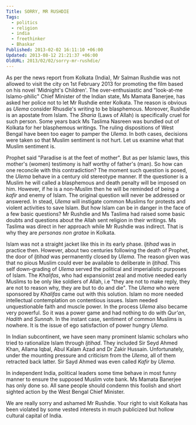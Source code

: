 ```yaml
---
Title: SORRY, MR RUSHDIE
Tags:
  - politics
  - religion
  - india
  - freethinker
  - Bhaskar
Published: 2013-02-02 16:11:10 +06:00
Updated: 2013-08-12 21:21:37 +06:00
OldURL: 2013/02/02/sorry-mr-rushdie/
---
```


As per the news report from Kolkata (India), Mr Salman Rushdie was not allowed to visit the city on 1st February 2013 for promoting the film based on his novel 'Midnight's Children'. The over-enthusiastic and "look-at-me Islamo-philic" Chief Minister of the Indian state, Ms Mamata Banerjee, has asked her police not to let Mr Rushdie enter Kolkata. The reason is obvious as _Ulema_ consider Rhusdie's writing to be blasphemous. Moreover, Rushdie is an apostate from Islam. The _Sharia_ (Laws of Allah) is specifically cruel for such person. Some years back Ms Taslima Nasreen was bundled out of Kolkata for her  blasphemous writings. The ruling dispositions of West Bengal have been too eager to pamper the _Ulema_. In both cases, decisions were taken so that Muslim sentiment is not hurt. Let us examine what that Muslim sentiment is. 

Prophet said "Paradise is at the feet of mother". But as per Islamic laws, this mother's (women) testimony is half worthy of father's (man). So how can one reconcile with this contradiction? The moment such question is posed, the _Ulema_ behave in a century old stereotype manner. If the questioner is a Muslim he will called a blasphemous and death penalty will be imposed on him. However, if he is a non-Muslim then he will be reminded of being a _kafir_ and enemy of Islam. The original question will never be addressed or answered. In stead, _Ulema_ will instigate common Muslims for protests and violent activities to save Islam. But how Islam can be in danger in the face of a few basic questions? Mr Rushdie and Ms Taslima had raised some basic doubts and questions about the Allah sent religion in their writings. Ms Taslima was direct in her approach while Mr Rushdie was indirect. That is why they are _personas non gratae_ in Kolkata. 

Islam was not a straight jacket like this in its early phase. _Ijtihad_ was in practice then. However, about two centuries following the death of Prophet, the door of _Ijtihad_ was permanently closed by _Ulema_. The reason given was that no pious Muslim could ever be available to deliberate in _Ijtihad_. This self down-grading of _Ulema_ served the political and imperialistic purposes of Islam. The _Khalifas_, who had expansionist zeal and motive needed early Muslims to be only like soldiers of Allah, i.e "they are not to make reply, they are not to reason why, they are but to do and die". The _Ulema_ who were sponsored by _Khalifas_ came out with this solution. Islam no more needed intellectual contemplation on contentious issues. Islam needed unquestionable faith and muscle power. In the process _Ulema_ also became very powerful. So it was a power game and had nothing to do with _Qur'an_, _Hadith_ and _Sunnah_. In the instant case, sentiment of common Muslims is nowhere. It is the issue of ego satisfaction of power hungry _Ulema_.

In Indian subcontinent, we have seen many prominent Islamic scholars who tried to rationalize Islam through _Ijtihad_. They included Sir Seyd Ahmed Khan, Allama Iqbal, Abul Kalam Azad and Dr Zakir Hussain. Unfortunately, under the mounting pressure and criticism from the _Ulema_, all of them retracted back latter. Sir Sayd Ahmed was even called _Kafir_ by _Ulema_.

In independent India, political leaders some time behave in most funny manner to ensure the supposed Muslim vote bank. Ms Mamata Banerjee has only done so. All sane people should condemn this foolish and short sighted action by the West Bengal Chief Minister. 

We are really sorry and ashamed Mr Rushdie. Your right to visit Kolkata has been violated by some vested interests in much publicized but hollow cultural capital of India.





 

